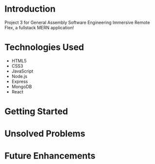 # Introduction
Project 3 for General Assembly Software Engineering Immersive Remote Flex, a fullstack MERN application!

# Technologies Used
- HTML5
- CSS3
- JavaScript
- Node.js
- Express
- MongoDB
- React

# Getting Started


# Unsolved Problems


# Future Enhancements
